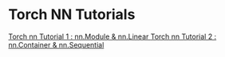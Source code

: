 # Torch NN Tutorials

[Torch nn Tutorial 1 : nn.Module & nn.Linear ](http://localhost:4000/blog/2016/12/19/torch-nn-tutorial-1-nn-module/)
[Torch nn Tutorial 2 : nn.Container & nn.Sequential ](https://ckmarkoh.github.io/blog/2016/12/24/torch-nn-tutorial-2-nn-container/)
